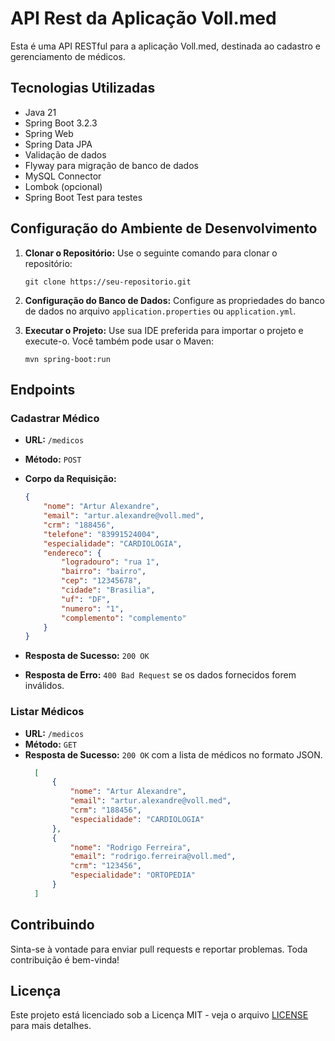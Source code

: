 # API Rest da Aplicação Voll.med

Esta é uma API RESTful para a aplicação Voll.med, destinada ao cadastro e gerenciamento de médicos.

## Tecnologias Utilizadas

- Java 21
- Spring Boot 3.2.3
- Spring Web
- Spring Data JPA
- Validação de dados
- Flyway para migração de banco de dados
- MySQL Connector
- Lombok (opcional)
- Spring Boot Test para testes

## Configuração do Ambiente de Desenvolvimento

1. **Clonar o Repositório:** Use o seguinte comando para clonar o repositório:

    ```
    git clone https://seu-repositorio.git
    ```

2. **Configuração do Banco de Dados:** Configure as propriedades do banco de dados no arquivo `application.properties` ou `application.yml`.

3. **Executar o Projeto:** Use sua IDE preferida para importar o projeto e execute-o. Você também pode usar o Maven:

    ```
    mvn spring-boot:run
    ```

## Endpoints

### Cadastrar Médico

- **URL:** `/medicos`
- **Método:** `POST`
- **Corpo da Requisição:**

    ```json
    {
        "nome": "Artur Alexandre",
        "email": "artur.alexandre@voll.med",
        "crm": "188456",
        "telefone": "83991524004",
        "especialidade": "CARDIOLOGIA",
        "endereco": {
            "logradouro": "rua 1",
            "bairro": "bairro",
            "cep": "12345678",
            "cidade": "Brasilia",
            "uf": "DF",
            "numero": "1",
            "complemento": "complemento"
        }
    }
    ```

- **Resposta de Sucesso:** `200 OK`
- **Resposta de Erro:** `400 Bad Request` se os dados fornecidos forem inválidos.

### Listar Médicos

- **URL:** `/medicos`
- **Método:** `GET`
- **Resposta de Sucesso:** `200 OK` com a lista de médicos no formato JSON.
  ```json
    [
        {
            "nome": "Artur Alexandre",
            "email": "artur.alexandre@voll.med",
            "crm": "188456",
            "especialidade": "CARDIOLOGIA"
        },
        {
            "nome": "Rodrigo Ferreira",
            "email": "rodrigo.ferreira@voll.med",
            "crm": "123456",
            "especialidade": "ORTOPEDIA"
        }
    ]
    ```

## Contribuindo

Sinta-se à vontade para enviar pull requests e reportar problemas. Toda contribuição é bem-vinda!

## Licença

Este projeto está licenciado sob a Licença MIT - veja o arquivo [LICENSE](LICENSE) para mais detalhes.

